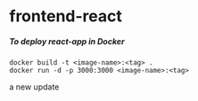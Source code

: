 # frontend-react
##### To deploy react-app in Docker 

```
docker build -t <image-name>:<tag> .
docker run -d -p 3000:3000 <image-name>:<tag>
```
a new update
